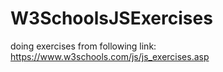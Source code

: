 # W3SchoolsJSExercises
doing exercises from following link:
 https://www.w3schools.com/js/js_exercises.asp
